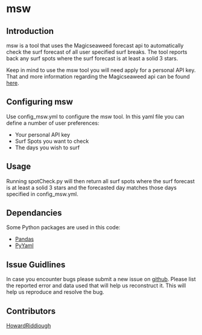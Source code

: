 # msw

## Introduction
msw is a tool that uses the Magicseaweed forecast api to automatically check the surf forecast of all user specified surf breaks. The tool reports back any surf spots where the surf forecast is at least a solid 3 stars.

Keep in mind to use the msw tool you will need apply for a personal API key. That and more information regarding the Magicseaweed api can be found [here](https://magicseaweed.com/developer/api).

## Configuring msw
Use config_msw.yml to configure the msw tool. In this yaml file you can define a number of user preferences:

* Your personal API key
* Surf Spots you want to check
* The days you wish to surf

## Usage
Running spotCheck.py will then return all surf spots where the surf forecast is at least a solid 3 stars and the forecasted day matches those days specified in config_msw.yml.

## Dependancies
Some Python packages are used in this code:

* [Pandas](https://pandas.pydata.org/pandas-docs/stable/)
* [PyYaml](https://github.com/yaml/pyyaml)

## Issue Guidlines
In case you encounter bugs please submit a new issue on [github](https://github.com/HowardRiddiough/msw/issues). Please list the reported error and data used that will help us reconstruct it. This will help us reproduce and resolve the bug.

## Contributors
[HowardRiddiough](https://github.com/HowardRiddiough)